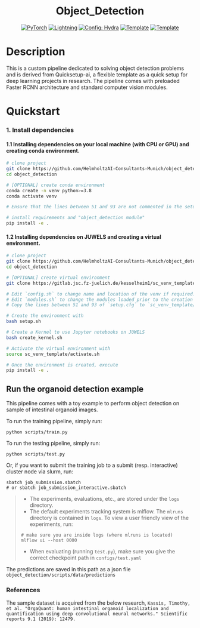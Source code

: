 

<div align="center">

# Object_Detection
<a href="https://pytorch.org/get-started/locally/"><img alt="PyTorch" src="https://img.shields.io/badge/PyTorch-ee4c2c?logo=pytorch&logoColor=white"></a>
<a href="https://pytorchlightning.ai/"><img alt="Lightning" src="https://img.shields.io/badge/-Lightning-792ee5?logo=pytorchlightning&logoColor=white"></a>
<a href="https://hydra.cc/"><img alt="Config: Hydra" src="https://img.shields.io/badge/Config-Hydra-89b8cd"></a>
<a href="https://github.com/HelmholtzAI-Consultants-Munich/ML-Pipeline-Template"><img alt="Template" src="https://img.shields.io/badge/-Lightning--Hydra--Template-017F2F?style=flat&logo=github&labelColor=gray"></a>
<a href="https://github.com/pyscaffold/pyscaffoldext-dsproject"><img alt="Template" src="https://img.shields.io/badge/-Pyscaffold--Datascience-017F2F?style=flat&logo=github&labelColor=gray"></a>

</div>

# Description
This is a custom pipeline dedicated to solving object detection problems and is derived from Quicksetup-ai, a flexible template as a quick setup for deep learning projects in research. The pipeline comes with preloaded Faster RCNN architecture and standard computer vision modules. 

# Quickstart

### 1. Install dependencies

#### 1.1 Installing dependencies on your local machine (with CPU or GPU) and creating conda environment.

```bash
# clone project
git clone https://github.com/HelmholtzAI-Consultants-Munich/object_detection.git
cd object_detection

# [OPTIONAL] create conda environment
conda create -n venv python>=3.8
conda activate venv

# Ensure that the lines between 51 and 93 are not commented in the setup.cfg file.

# install requirements and "object_detection module"
pip install -e .
```

#### 1.2 Installing dependencies on JUWELS and creating a virtual environment.

```bash
# clone project
git clone https://github.com/HelmholtzAI-Consultants-Munich/object_detection.git
cd object_detection

# [OPTIONAL] create virtual environment
git clone https://gitlab.jsc.fz-juelich.de/kesselheim1/sc_venv_template.git

# Edit `config.sh` to change name and location of the venv if required.
# Edit `modules.sh` to change the modules loaded prior to the creation of the venv.
# Copy the lines between 51 and 93 of `setup.cfg` to `sc_venv_template/requirements.txt` and comment the same lines between 51 and 93 in the setup.cfg file.

# Create the environment with 
bash setup.sh

# Create a Kernel to use Jupyter notebooks on JUWELS
bash create_kernel.sh

# Activate the virtual environment with 
source sc_venv_template/activate.sh

# Once the environment is created, execute 
pip install -e .

```
## Run the organoid detection example
This pipeline comes with a toy example to perform object detection on sample of intestinal organoid images. 

To run the training pipeline, simply run:
```
python scripts/train.py

```
To run the testing pipeline, simply run:
```
python scripts/test.py
```
Or, if you want to submit the training job to a submit (resp. interactive) cluster node via slurm, run:
```
sbatch job_submission.sbatch
# or sbatch job_submission_interactive.sbatch
```
> * The experiments, evaluations, etc., are stored under the `logs` directory.
> * The default experiments tracking system is mlflow. The `mlruns` directory is contained in `logs`. To view a user friendly view of the experiments, run:
> ```
> # make sure you are inside logs (where mlruns is located)
> mlflow ui --host 0000
> ```
> * When evaluating (running `test.py`), make sure you give the correct checkpoint path in `configs/test.yaml`

The predictions are saved in this path as a json file `object_detection/scripts/data/predictions`

### References
The sample dataset is acquired from the below research,
`Kassis, Timothy, et al. "OrgaQuant: human intestinal organoid localization and quantification using deep convolutional neural networks." Scientific reports 9.1 (2019): 12479.`